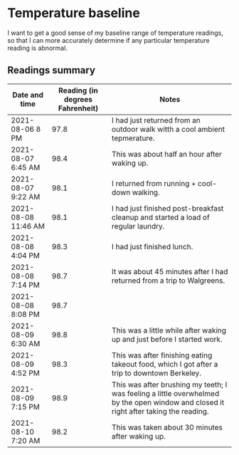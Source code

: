 # Temperature baseline

I want to get a good sense of my baseline range of temperature
readings, so that I can more accurately determine if any particular
temperature reading is abnormal.

## Readings summary

Date and time | Reading (in degrees Fahrenheit) | Notes
-- | -- |--
2021-08-06 8 PM | 97.8 | I had just returned from an outdoor walk witth a cool ambient tepmerature.
2021-08-07 6:45 AM | 98.4 | This was about half an hour after waking up.
2021-08-07 9:22 AM | 98.1 | I returned from running + cool-down walking.
2021-08-08 11:46 AM | 98.1 | I had just finished post-breakfast cleanup and started a load of regular laundry.
2021-08-08 4:04 PM | 98.3 | I had just finished lunch.
2021-08-08 7:14 PM | 98.7 | It was about 45 minutes after I had returned from a trip to Walgreens.
2021-08-08 8:08 PM | 98.7 |
2021-08-09 6:30 AM | 98.8 | This was a little while after waking up and just before I started work.
2021-08-09 4:52 PM | 98.3 | This was after finishing eating takeout food, which I got after a trip to downtown Berkeley.
2021-08-09 7:15 PM | 98.9 | This was after brushing my teeth; I was feeling a little overwhelmed by the open window and closed it right after taking the reading.
2021-08-10 7:20 AM | 98.2 | This was taken about 30 minutes after waking up.
